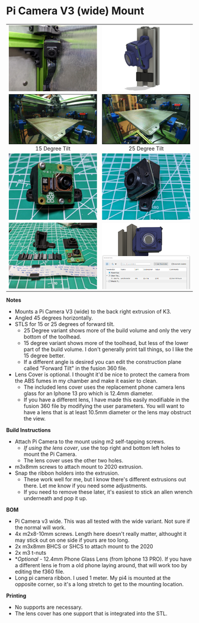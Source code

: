 **Pi Camera V3 (wide) Mount**
============
<table width=100%>
<TR>
<TD width=50% align="center"><img src="Images/mounted.jpg"></TD>
<TD width=50% align="center"><img src="Images/cad.png"></TD>
</TR>
<TR>
<TD width=50% align="center"><img src="Images/15_degree.png"><BR>15 Degree Tilt</TD>
<TD width=50% align="center"><img src="Images/25_degree.png"><BR>25 Degree Tilt</TD>
</TR>
<TR>
<TD width=50% align="center"><img src="Images/picam_mounted.jpg"></TD>
<TD width=50% align="center"><img src="Images/lens_cover.jpg"></TD>
</TR>
<TR>
<TD width=50% align="center"><img src="Images/parts.jpg"></TD>
<TD width=50% align="center"><img src="Images/parameters.png"></TD>
</TR>
</TABLE>

**Notes**
   - Mounts a Pi Camera V3 (wide) to the back right extrusion of K3.  
   - Angled 45 degrees horizontally.
   - STLS for 15 or 25 degrees of forward tilt.  
      - 25 Degree variant shows more of the build volume and only the very bottom of the toolhead.
      - 15 degree variant shows more of the toolhead, but less of the lower part of the build volume.  I don't generally print tall things, so I like the 15 degree better.
      - If a different angle is desired you can edit the construction plane called "Forward Tilt" in the fusion 360 file.
   - Lens Cover is optional.  I thought it'd be nice to protect the camera from the ABS fumes in my chamber and make it easier to clean.  
      - The included lens cover uses the replacement phone camera lens glass for an Iphone 13 pro which is 12.4mm diameter.   
      - If you have a different lens, I have made this easily modifiable in the fusion 360 file by modifying the user parameters.  You will want to have a lens that is at least 10.5mm diameter or the lens may obstruct the view.

**Build Instructions**
   - Attach Pi Camera to the mount using m2 self-tapping screws.  
      - *If using the lens cover*, use the top right and bottom left holes to mount the Pi Camera.  
      - The lens cover uses the other two holes.
   - m3x8mm screws to attach mount to 2020 extrusion.
   - Snap the ribbon holders into the extrusion.  
      - These work well for me, but I know there's different extrusions out there.  Let me know if you need some adjustments.
      - If you need to remove these later, it's easiest to stick  an allen wrench underneath and pop it up.

**BOM**
   - Pi Camera v3 wide.  This was all tested with the wide variant.  Not sure if the normal will work.
   - 4x m2x8-10mm screws.  Length here doesn't really matter, althought it may stick out on one side if yours are too long.
   - 2x m3x8mm BHCS or SHCS to attach mount to the 2020
   - 2x m3 t-nuts
   - **Optional* - 12.4mm Phone Glass Lens (from Iphone 13 PRO).  If you have a different lens ie from a old phone laying around, that will work too by editing the f360 file.
   - Long pi camera ribbon.  I used 1 meter.  My pi4 is mounted at the opposite corner, so it's a long stretch to get to the mounting location.  

**Printing**
   - No supports are necessary.
   - The lens cover has one support that is integrated into the STL.
